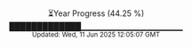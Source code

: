 <p align="center">
⏳Year Progress (44.25 %)<br>
█████████████▁▁▁▁▁▁▁▁▁▁▁▁▁▁▁▁▁ <br>
<sub>Updated: Wed, 11 Jun 2025 12:05:07 GMT</sub>
</p>

